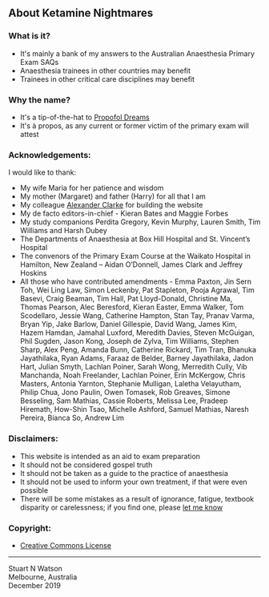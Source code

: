 ## About Ketamine Nightmares
 
### What is it?

- It's mainly a bank of my answers to the Australian Anaesthesia Primary Exam SAQs
- Anaesthesia trainees in other countries may benefit
- Trainees in other critical care disciplines may benefit

### Why the name?
- It's a tip-of-the-hat to [Propofol Dreams](https://propofoldreams.wordpress.com)
- It's à propos, as any current or former victim of the primary exam will attest
 
### Acknowledgements: 

I would like to thank:

- My wife Maria for her patience and wisdom
- My mother (Margaret) and father (Harry) for all that I am
- My colleague [Alexander Clarke](https://alexanderclarke.id.au/) for building the website
- My de facto editors-in-chief - Kieran Bates and Maggie Forbes
- My study companions Perdita Gregory, Kevin Murphy, Lauren Smith, Tim Williams and Harsh Dubey
- The Departments of Anaesthesia at Box Hill Hospital and St. Vincent’s Hospital
- The convenors of the Primary Exam Course at the Waikato Hospital in Hamilton, New Zealand – Aidan O’Donnell, James Clark and Jeffrey Hoskins
- All those who have contributed amendments - Emma Paxton, Jin Sern Toh, Wei Ling Law, Simon Leckenby, Pat Stapleton, Pooja Agrawal, Tim Basevi, Craig Beaman, Tim Hall, Pat Lloyd-Donald, Christine Ma, Thomas Pearson, Alec Beresford, Kieran Easter, Emma Walker, Tom Scodellaro, Jessie Wang, Catherine Hampton, Stan Tay, Pranav Varma, Bryan Yip, Jake Barlow, Daniel Gillespie, David Wang, James Kim, Hazem Hamdan, Jamahal Luxford, Meredith Davies, Steven McGuigan, Phil Sugden, Jason Kong, Joseph de Zylva, Tim Williams, Stephen Sharp, Alex Peng, Amanda Bunn, Catherine Rickard, Tim Tran, Bhanuka Jayathilaka, Ryan Adams, Faraaz de Belder, Barney Jayathilaka, Jadon Hart, Julian Smyth, Lachlan Poiner, Sarah Wong, Merredith Cully, Vib Manchanda, Noah Freelander, Lachlan Poiner, Erin McKergow, Chris Masters, Antonia Yarnton, Stephanie Mulligan, Laletha Velayutham, Philip Chua, Jono Paulin, Owen Tomasek, Rob Greaves, Simone Besseling, Sam Mathias, Cassie Roberts, Melissa Lee, Pradeep Hiremath, How-Shin Tsao, Michelle Ashford, Samuel Mathias, Naresh Pereira, Bianca So, Andrew Lim
 
### Disclaimers:
- This website is intended as an aid to exam preparation
- It should not be considered gospel truth
- It should not be taken as a guide to the practice of anaesthesia
- It should not be used to inform your own treatment, if that were even possible
- There will be some mistakes as a result of ignorance, fatigue, textbook disparity or carelessness; if you find one, please [let me know](mailto:ketaminenightmares@gmail.com)

### Copyright:
- [Creative Commons License](copyright.md)

___________________________________________________________________________________________________________________________________________

Stuart N Watson <br>
Melbourne, Australia <br>
December 2019
